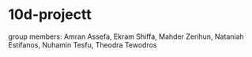 # 10d-projectt
group members: Amran Assefa, Ekram Shiffa, Mahder Zerihun, Nataniah Estifanos, Nuhamin Tesfu, Theodra Tewodros
